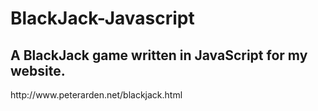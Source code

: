 <h1>BlackJack-Javascript</h1>
<h2>A BlackJack game written in JavaScript for my website.</h2>
http://www.peterarden.net/blackjack.html
